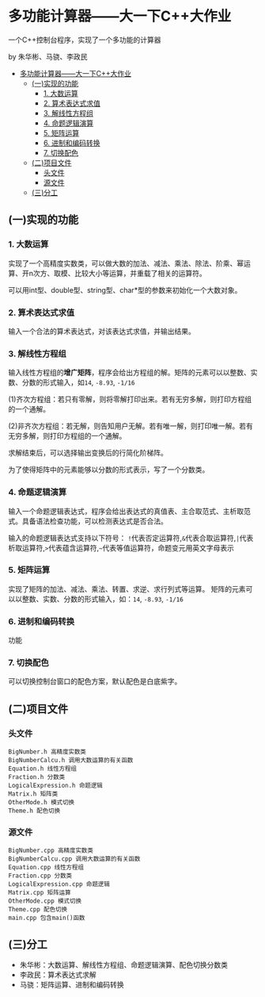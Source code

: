 # 多功能计算器——大一下C++大作业
一个C++控制台程序，实现了一个多功能的计算器

by 朱华彬、马骁、李政民

- [多功能计算器——大一下C++大作业](#-----------c-----)
  * [(一)实现的功能](#--------)
    + [1. 大数运算](#1-----)
    + [2. 算术表达式求值](#2--------)
    + [3. 解线性方程组](#3-------)
    + [4. 命题逻辑演算](#4-------)
    + [5. 矩阵运算](#5-----)
    + [6. 进制和编码转换](#6--------)
    + [7. 切换配色](#7-----)
  * [(二)项目文件](#-------)
    + [头文件](#---)
    + [源文件](#---)
  * [(三)分工](#-----)

## (一)实现的功能
### 1. 大数运算
实现了一个高精度实数类，可以做大数的加法、减法、乘法、除法、阶乘、幂运算、开n次方、取模、比较大小等运算，并重载了相关的运算符。

可以用int型、double型、string型、char*型的参数来初始化一个大数对象。

### 2. 算术表达式求值
输入一个合法的算术表达式，对该表达式求值，并输出结果。

### 3. 解线性方程组
输入线性方程组的**增广矩阵**，程序会给出方程组的解。矩阵的元素可以以整数、实数、分数的形式输入，如`14`, `-8.93`, `-1/16`

(1)齐次方程组：若只有零解，则将零解打印出来。若有无穷多解，则打印方程组的一个通解。

(2)非齐次方程组：若无解，则告知用户无解。若有唯一解，则打印唯一解。若有无穷多解，则打印方程组的一个通解。

求解结束后，可以选择输出变换后的行简化阶梯阵。

为了使得矩阵中的元素能够以分数的形式表示，写了一个分数类。

### 4. 命题逻辑演算
输入一个命题逻辑表达式，程序会给出表达式的真值表、主合取范式、主析取范式。具备语法检查功能，可以检测表达式是否合法。

输入的命题逻辑表达式支持以下符号：
`!`代表否定运算符,`&`代表合取运算符,`|`代表析取运算符,`>`代表蕴含运算符,`~`代表等值运算符，命题变元用英文字母表示

### 5. 矩阵运算
实现了矩阵的加法、减法、乘法、转置、求逆、求行列式等运算。
矩阵的元素可以以整数、实数、分数的形式输入，如：`14`, `-8.93`, `-1/16`


### 6. 进制和编码转换
功能

### 7. 切换配色
可以切换控制台窗口的配色方案，默认配色是白底紫字。

## (二)项目文件
### 头文件
```
BigNumber.h 高精度实数类
BigNumberCalcu.h 调用大数运算的有关函数
Equation.h 线性方程组
Fraction.h 分数类
LogicalExpression.h 命题逻辑
Matrix.h 矩阵类
OtherMode.h 模式切换
Theme.h 配色切换
```
### 源文件
```
BigNumber.cpp 高精度实数类
BigNumberCalcu.cpp 调用大数运算的有关函数
Equation.cpp 线性方程组
Fraction.cpp 分数类
LogicalExpression.cpp 命题逻辑
Matrix.cpp 矩阵运算
OtherMode.cpp 模式切换
Theme.cpp 配色切换
main.cpp 包含main()函数
```

## (三)分工
- 朱华彬：大数运算、解线性方程组、命题逻辑演算、配色切换分数类
- 李政民：算术表达式求解
- 马骁：矩阵运算、进制和编码转换